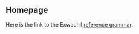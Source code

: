 ## Homepage

Here is the link to the Exwachil [reference grammar](https://masonmcgrail.github.io/Constructed_Languages/Exwachil/reference_grammar.html).
